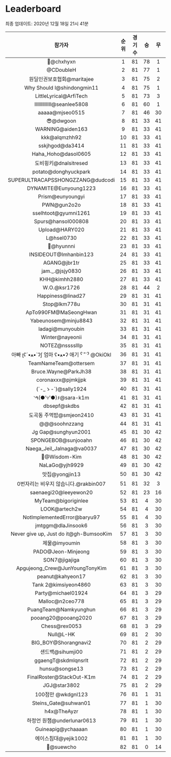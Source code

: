 # Leaderboard
최종 업데이트: 2020년 12월 18일 21시 41분




| 참가자 | 순위 | 경기수 | 승 | 무 | 패 | 승점 |
|:---:|:---:|:---:|:---:|:---:|:---:|:---:|
| 👑@chxhyxn | 1 | 81 | 78 | 1 | 2 | 235 |
| @CDoubleH | 2 | 81 | 77 | 1 | 3 | 232 |
| 원딜인권보호협회@maritajee | 3 | 81 | 75 | 2 | 4 | 227 |
| Why Should I@shindongmin11 | 4 | 81 | 75 | 1 | 5 | 226 |
| LittleLyrical@ArfiTech | 5 | 81 | 73 | 3 | 5 | 222 |
| lIIIlllIlIlIl@seanlee5808 | 6 | 81 | 60 | 1 | 20 | 181 |
| aaaaa@mjseo0515 | 7 | 81 | 46 | 30 | 5 | 168 |
| 😎@dwgoon | 8 | 81 | 33 | 41 | 7 | 140 |
| WARNING@aiden163 | 9 | 81 | 33 | 41 | 7 | 140 |
| kkk@alqmzhh92 | 10 | 81 | 33 | 41 | 7 | 140 |
| sskjhgod@da3414 | 11 | 81 | 33 | 41 | 7 | 140 |
| Haha_Hoho@dasol0605 | 12 | 81 | 33 | 41 | 7 | 140 |
| 도비윙키@dnalsitresed | 13 | 81 | 33 | 41 | 7 | 140 |
| potato@donghyuckpark | 14 | 81 | 33 | 41 | 7 | 140 |
| SUPERULTRACAPSSHONGZZANG@dudcodi | 15 | 81 | 33 | 41 | 7 | 140 |
| DYNAMITE@Eunyoung1223 | 16 | 81 | 33 | 41 | 7 | 140 |
| Prism@eunyoungyi | 17 | 81 | 33 | 41 | 7 | 140 |
| PWN@gun2o2o | 18 | 81 | 33 | 41 | 7 | 140 |
| sselhtoot@gyumni1261 | 19 | 81 | 33 | 41 | 7 | 140 |
| Spurs@hansol000808 | 20 | 81 | 33 | 41 | 7 | 140 |
| Upload@HARY020 | 21 | 81 | 33 | 41 | 7 | 140 |
| L@hsel0730 | 22 | 81 | 33 | 41 | 7 | 140 |
| 🐻@hyunnni | 23 | 81 | 33 | 41 | 7 | 140 |
| INSIDEOUT@Imhanbin123 | 24 | 81 | 33 | 41 | 7 | 140 |
| AGANG@jbr1tr | 25 | 81 | 33 | 41 | 7 | 140 |
| jam._.@jsjy0830 | 26 | 81 | 33 | 41 | 7 | 140 |
| KHH@kimhh2880 | 27 | 81 | 33 | 41 | 7 | 140 |
| W.O.@ksr1726 | 28 | 81 | 44 | 2 | 35 | 134 |
| Happiness@linad27 | 29 | 81 | 31 | 41 | 9 | 134 |
| Stop@lkm778u | 30 | 81 | 31 | 41 | 9 | 134 |
| ApTo990FM@MaSeongHwan | 31 | 81 | 31 | 41 | 9 | 134 |
| Yabeunosem@minju8843 | 32 | 81 | 31 | 41 | 9 | 134 |
| ladagi@munyoubin | 33 | 81 | 31 | 41 | 9 | 134 |
| Winter@nayeonii | 34 | 81 | 31 | 41 | 9 | 134 |
| NOTEZ@nsssslllp | 35 | 81 | 31 | 41 | 9 | 134 |
|  아빠  ʅʕ´•ﻌ•`ʔʃ  엄마 ʕ•ﻌ•ʔ 애기 ˁ˙˟˙ˀ @OkiOkl | 36 | 81 | 31 | 41 | 9 | 134 |
| TeamNameTeam@ottersem | 37 | 81 | 31 | 41 | 9 | 134 |
| Bruce.Wayne@ParkJh38 | 38 | 81 | 31 | 41 | 9 | 134 |
| coronaxxx@pjmkjjpk | 39 | 81 | 31 | 41 | 9 | 134 |
| (´-_ゝ-`)@sally1924 | 40 | 81 | 31 | 41 | 9 | 134 |
| ◝٩(●'▿'●)۶@sara-k1m | 41 | 81 | 31 | 41 | 9 | 134 |
| dbsepf@skdbs | 42 | 81 | 31 | 41 | 9 | 134 |
| 도곡동 주먹밥@smjeon2410 | 43 | 81 | 31 | 41 | 9 | 134 |
| @@@soohnzzang | 44 | 81 | 31 | 41 | 9 | 134 |
| Jg Gap@sunghyun2001 | 45 | 81 | 30 | 42 | 9 | 132 |
| SPONGEBOB@sunjooahn | 46 | 81 | 30 | 42 | 9 | 132 |
| Naega_Jeil_Jalnaga@va0037 | 47 | 81 | 30 | 42 | 9 | 132 |
| 🤦‍@Wisdom-Kim | 48 | 81 | 30 | 42 | 9 | 132 |
| NaLaGo@yjh9929 | 49 | 81 | 30 | 42 | 9 | 132 |
| 맛집@yongjin13 | 50 | 81 | 30 | 42 | 9 | 132 |
| 0번자리는 비우지 않습니다.@rakbin007 | 51 | 81 | 32 | 3 | 46 | 99 |
| saenaegi20@leeyewon20 | 52 | 81 | 23 | 16 | 42 | 85 |
| MyTeam@bigoriginlee | 53 | 81 | 4 | 30 | 47 | 42 |
| LOOK@artech2w | 54 | 81 | 4 | 30 | 47 | 42 |
| NotImplementedError@baryu97 | 55 | 81 | 4 | 30 | 47 | 42 |
| jmtggm@dlaJinsook6 | 56 | 81 | 3 | 30 | 48 | 39 |
| Never give up, Just do it@gh-BumsooKim | 57 | 81 | 3 | 30 | 48 | 39 |
| 제물@imyoumin | 58 | 81 | 3 | 30 | 48 | 39 |
| PADO@Jeon-Minjeong | 59 | 81 | 3 | 30 | 48 | 39 |
| SON7@jigajiga | 60 | 81 | 3 | 30 | 48 | 39 |
| Apgujeong_Crew@JunYoungTonyKim | 61 | 81 | 3 | 30 | 48 | 39 |
| peanut@kahyeon17 | 62 | 81 | 3 | 30 | 48 | 39 |
| Tank 2@kimsiyeon4860 | 63 | 81 | 3 | 30 | 48 | 39 |
| Party@michael01924 | 64 | 81 | 3 | 29 | 49 | 38 |
| Malloc@n2ceo778 | 65 | 81 | 3 | 29 | 49 | 38 |
| PuangTeam@Namkyunghun | 66 | 81 | 3 | 29 | 49 | 38 |
| pooang20@pooang2020 | 67 | 81 | 3 | 29 | 49 | 38 |
| Chess@rex0053 | 68 | 81 | 3 | 29 | 49 | 38 |
| Null@L-HK | 69 | 81 | 2 | 30 | 49 | 36 |
| BIG_BOY@Shorangnavi2 | 70 | 81 | 2 | 29 | 50 | 35 |
| 샌드백@sihumji00 | 71 | 81 | 2 | 29 | 50 | 35 |
| ggaengT@skdmlqnsrlt | 72 | 81 | 2 | 29 | 50 | 35 |
| hunsu@songse13 | 73 | 81 | 2 | 29 | 50 | 35 |
| FinalRoster@StackOut-K1m | 74 | 81 | 2 | 29 | 50 | 35 |
| JGJ@star3802 | 75 | 81 | 2 | 29 | 50 | 35 |
| 100점만 @wkdgnl123 | 76 | 81 | 1 | 31 | 49 | 34 |
| Steins_Gate@suhwan01 | 77 | 81 | 1 | 30 | 50 | 33 |
| h4x@TheAyzr | 78 | 81 | 1 | 30 | 50 | 33 |
| 하정언 원챔@underlunar0613 | 79 | 81 | 1 | 30 | 50 | 33 |
| Guineapig@ychaaaan | 80 | 81 | 1 | 30 | 50 | 33 |
| 에이스침대@yejik1002 | 81 | 81 | 1 | 30 | 50 | 33 |
| 👏@suewcho | 82 | 81 | 0 | 14 | 67 | 14 |